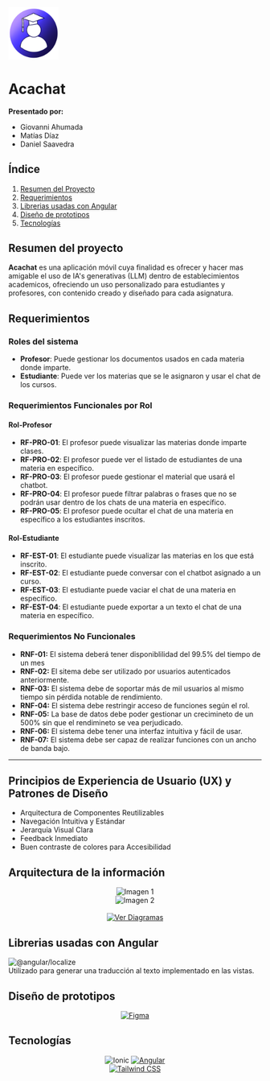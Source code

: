 <img src="./src/assets/icon/readmeicon.png" alt="logo" width="100" />

# Acachat 

**Presentado por:**
- Giovanni Ahumada
- Matías Díaz
- Daniel Saavedra

##  Índice
1. [Resumen del Proyecto](#resumen-del-proyecto)
2. [Requerimientos](#requerimientos)
3. [Librerias usadas con Angular](#librerias-usadas-con-angular)
3. [Diseño de prototipos](#diseño-de-prototipos)
4. [Tecnologías](#tecnologías)

## Resumen del proyecto

**Acachat** es una aplicación móvil cuya finalidad es ofrecer y hacer mas amigable el uso de IA's generativas (LLM) dentro de establecimientos academicos, ofreciendo un uso personalizado para estudiantes y profesores, con contenido creado y diseñado para cada asignatura.


## Requerimientos

### Roles del sistema

- **Profesor**: Puede gestionar los documentos usados en cada materia donde imparte.
- **Estudiante**: Puede ver los materias que se le asignaron y usar el chat de los cursos.

### Requerimientos Funcionales por Rol

#### Rol-Profesor

- **RF-PRO-01**: El profesor puede visualizar las materias donde imparte clases.
- **RF-PRO-02**: El profesor puede ver el listado de estudiantes de una materia en específico.
- **RF-PRO-03**: El profesor puede gestionar el material que usará el chatbot.
- **RF-PRO-04**: El profesor puede filtrar palabras o frases que no se podrán usar dentro de los chats de una materia en específico.
- **RF-PRO-05**: El profesor puede ocultar el chat de una materia en específico a los estudiantes inscritos.

#### Rol-Estudiante

- **RF-EST-01**: El estudiante puede visualizar las materias en los que está inscrito.
- **RF-EST-02**: El estudiante puede conversar con el chatbot asignado a un curso.
- **RF-EST-03**: El estudiante puede vaciar el chat de una materia en específico.
- **RF-EST-04**: El estudiante puede exportar a un texto el chat de una materia en específico.

### Requerimientos No Funcionales

- **RNF-01:** El sistema deberá tener disponiblilidad del 99.5% del tiempo de un mes
- **RNF-02:** El sitema debe ser utilizado por usuarios autenticados anteriormente.
- **RNF-03:** El sistema debe de soportar más de mil usuarios al mismo tiempo sin pérdida notable de rendimiento.
- **RNF-04:** El sistema debe restringir acceso de funciones según el rol.
- **RNF-05:** La base de datos debe poder gestionar un crecimineto de un 500% sin que el rendimineto se vea perjudicado.
- **RNF-06:** El sistema debe tener una interfaz intuitiva y fácil de usar.
- **RNF-07:** El sistema debe ser capaz de realizar funciones con un ancho de banda bajo.

---

## Principios de Experiencia de Usuario (UX) y Patrones de Diseño

* Arquitectura de Componentes Reutilizables
* Navegación Intuitiva y Estándar
* Jerarquía Visual Clara
* Feedback Inmediato
* Buen contraste de colores para Accesibilidad


## Arquitectura de la información

<p align="center">
  <img src="https://i.postimg.cc/GmfNkk20/image-3.png" alt="Imagen 1" width="350"/>
  <br>
  <img src="https://i.postimg.cc/N0rnb59q/image-4.png" alt="Imagen 2" width="350"/>
  <br><br>
  <a href="https://whimsical.com/GTT4RKXKGvJMUkVdoTcEVg" target="_blank">
    <img src="https://img.shields.io/badge/Ver%20Diagramas-Click%20Aquí-blue?style=for-the-badge" alt="Ver Diagramas">
  </a>
</p>

## Librerias usadas con Angular

 ![@angular/localize](https://img.shields.io/badge/@angular%2Flocalize%20v20.3.0-EE2F2F?style=flat&logo=angular&logoColor=white) <br> Utilizado para generar una traducción al texto implementado en las vistas.

## Diseño de prototipos

<div align="center">

[![Figma](https://img.shields.io/badge/Figma-000000?style=flat&logo=figma&logoColor=white)](https://www.figma.com/design/1GNS37vGlElebS0W7YCuaH/WyM?node-id=48-324&t=DrgJfPm5505lGtZ7-1)  
</div>

## Tecnologías
<div align="center">

![Ionic](https://img.shields.io/badge/Ionic%20v8.0+-3880FF?style=flat&logo=ionic&logoColor=white)
[![Angular](https://img.shields.io/badge/Angular%20v15.0+-DD0031?style=flat&logo=angular&logoColor=white)](#)  
[![Tailwind CSS](https://img.shields.io/badge/Tailwind%20CSS%20v4.0-06B6D4?style=flat&logo=tailwind-css&logoColor=white)](#)
</div>
